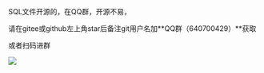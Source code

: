 SQL文件开源的，在QQ群，开源不易，

请在gitee或github左上角star后备注git用户名加**QQ群（640700429）**获取

或者扫码进群

![](https://gitee.com/virus010101/linfeng-community/raw/master/images/qrcode.jpg)
